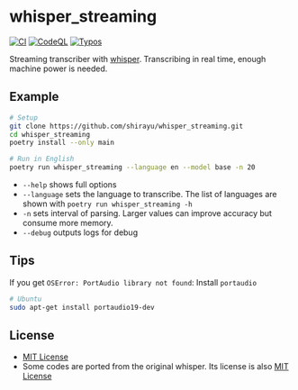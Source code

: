 
# whisper_streaming

[![CI](https://github.com/shirayu/whisper_streaming/actions/workflows/ci.yml/badge.svg)](https://github.com/shirayu/whisper_streaming/actions/workflows/ci.yml)
[![CodeQL](https://github.com/shirayu/whisper_streaming/actions/workflows/codeql-analysis.yml/badge.svg)](https://github.com/shirayu/whisper_streaming/actions/workflows/codeql-analysis.yml)
[![Typos](https://github.com/shirayu/whisper_streaming/actions/workflows/typos.yml/badge.svg)](https://github.com/shirayu/whisper_streaming/actions/workflows/typos.yml)

Streaming transcriber with [whisper](https://github.com/openai/whisper).
Transcribing in real time, enough machine power is needed.

## Example

```bash
# Setup
git clone https://github.com/shirayu/whisper_streaming.git
cd whisper_streaming
poetry install --only main

# Run in English
poetry run whisper_streaming --language en --model base -n 20
```

- ``--help`` shows full options
- ``--language`` sets the language to transcribe. The list of languages are shown with ``poetry run whisper_streaming -h``
- ``-n`` sets interval of parsing. Larger values can improve accuracy but consume more memory.
- ``--debug`` outputs logs for debug

## Tips

If you get ``OSError: PortAudio library not found``: Install ``portaudio``

```bash
# Ubuntu
sudo apt-get install portaudio19-dev
```

## License

- [MIT License](LICENSE)
- Some codes are ported from the original whisper. Its license is also [MIT License](LICENSE.whisper)
